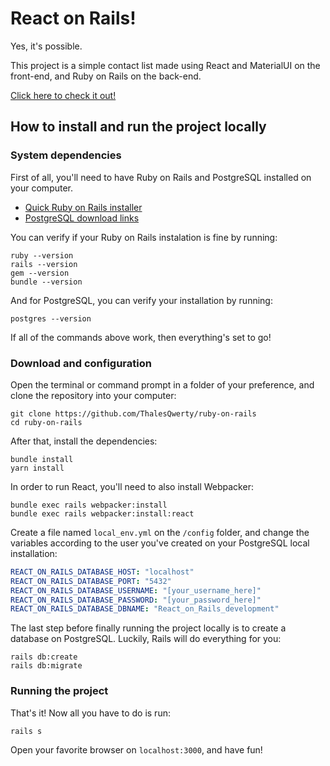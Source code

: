 # React on Rails!

Yes, it's possible.

This project is a simple contact list made using React and MaterialUI on the front-end, and Ruby on Rails on the back-end.

[Click here to check it out!](https://contacts-on-rails.herokuapp.com/)

## How to install and run the project locally

### System dependencies

First of all, you'll need to have Ruby on Rails and PostgreSQL installed on your computer.

- [Quick Ruby on Rails installer](http://railsinstaller.org/)
- [PostgreSQL download links](https://www.postgresql.org/download/)

You can verify if your Ruby on Rails instalation is fine by running:

```shell
ruby --version
rails --version
gem --version
bundle --version
```

And for PostgreSQL, you can verify your installation by running:

```shell
postgres --version
```

If all of the commands above work, then everything's set to go!

### Download and configuration

Open the terminal or command prompt in a folder of your preference, and clone the repository into your computer:

```shell
git clone https://github.com/ThalesQwerty/ruby-on-rails
cd ruby-on-rails
```

After that, install the dependencies:

```shell
bundle install
yarn install
```

In order to run React, you'll need to also install Webpacker:

```shell
bundle exec rails webpacker:install
bundle exec rails webpacker:install:react
```

Create a file named `local_env.yml` on the `/config` folder, and change the variables according to the user you've created on your PostgreSQL local installation:

```yml
REACT_ON_RAILS_DATABASE_HOST: "localhost"
REACT_ON_RAILS_DATABASE_PORT: "5432"
REACT_ON_RAILS_DATABASE_USERNAME: "[your_username_here]"
REACT_ON_RAILS_DATABASE_PASSWORD: "[your_password_here]"
REACT_ON_RAILS_DATABASE_DBNAME: "React_on_Rails_development"
```

The last step before finally running the project locally is to create a database on PostgreSQL. Luckily, Rails will do everything for you:

```shell
rails db:create
rails db:migrate
```
### Running the project

That's it! Now all you have to do is run:

```shell
rails s
```

Open your favorite browser on `localhost:3000`, and have fun!
